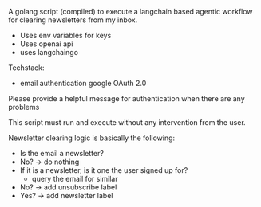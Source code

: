 A golang script (compiled) to execute a langchain based
agentic workflow for clearing newsletters from my inbox.

- Uses env variables for keys
- Uses openai api
- uses langchaingo


Techstack:
- email authentication google OAuth 2.0

Please provide a helpful message for authentication when there are any problems

This script must run and execute without any intervention from the user. 

Newsletter clearing logic is basically the following:

- Is the email a newsletter?
- No? -> do nothing
- If it is a newsletter, is it one the user signed up for?
    - query the email for similar
- No? -> add unsubscribe label
- Yes? -> add newsletter label
